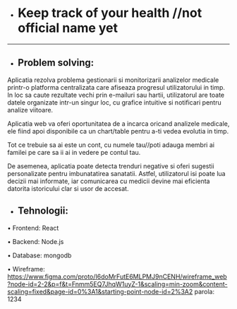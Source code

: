 
+ # Keep track of your health //not official name yet
-----------------------------------------------------
+ ## Problem solving:
 Aplicatia rezolva problema gestionarii si monitorizarii analizelor medicale printr-o platforma centralizata care afiseaza progresul utilizatorului in timp. In loc sa caute rezultate vechi prin e-mailuri sau hartii, utilizatorul are toate datele organizate intr-un singur loc, cu grafice intuitive si notificari pentru analize viitoare.


 Aplicatia web va oferi oportunitatea de a incarca oricand analizele medicale, ele fiind apoi disponibile ca un chart/table pentru a-ti vedea evolutia in timp.

 Tot ce trebuie sa ai este un cont, cu numele tau//poti adauga membri ai familei pe care sa ii ai in vedere pe contul tau.

 De asemenea, aplicatia poate detecta trenduri negative si oferi sugestii personalizate pentru imbunatatirea sanatatii. Astfel, utilizatorul isi poate lua decizii mai informate, iar comunicarea cu medicii devine mai eficienta datorita istoricului clar si usor de accesat.




+ ## Tehnologii:
 •	Frontend: React
 
 •	Backend: Node.js
 
 •	Database: mongodb

 • Wireframe:
     https://www.figma.com/proto/I6doMrFutE6MLPMJ9nCENH/wireframe_web?node-id=2-2&p=f&t=Fnmm5EQ7JhqW1uyZ-1&scaling=min-zoom&content-scaling=fixed&page-id=0%3A1&starting-point-node-id=2%3A2
     parola: 1234
